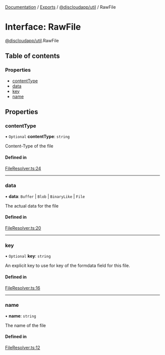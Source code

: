 [Documentation](../README.md) / [Exports](../modules.md) / [@discloudapp/util](../modules/discloudapp_util.md) / RawFile

# Interface: RawFile

[@discloudapp/util](../modules/discloudapp_util.md).RawFile

## Table of contents

### Properties

- [contentType](discloudapp_util.RawFile.md#contenttype)
- [data](discloudapp_util.RawFile.md#data)
- [key](discloudapp_util.RawFile.md#key)
- [name](discloudapp_util.RawFile.md#name)

## Properties

### contentType

• `Optional` **contentType**: `string`

Content-Type of the file

#### Defined in

[FileResolver.ts:24](https://github.com/discloud/discloud.app/blob/c6f50ea/packages/util/src/FileResolver.ts#L24)

___

### data

• **data**: `Buffer` \| `Blob` \| `BinaryLike` \| `File`

The actual data for the file

#### Defined in

[FileResolver.ts:20](https://github.com/discloud/discloud.app/blob/c6f50ea/packages/util/src/FileResolver.ts#L20)

___

### key

• `Optional` **key**: `string`

An explicit key to use for key of the formdata field for this file.

#### Defined in

[FileResolver.ts:16](https://github.com/discloud/discloud.app/blob/c6f50ea/packages/util/src/FileResolver.ts#L16)

___

### name

• **name**: `string`

The name of the file

#### Defined in

[FileResolver.ts:12](https://github.com/discloud/discloud.app/blob/c6f50ea/packages/util/src/FileResolver.ts#L12)
